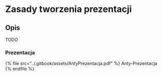 # Zasady tworzenia prezentacji

## Opis

TODO

### Prezentacja

{% file src="../.gitbook/assets/AntyPrezentacja.pdf" %}
Anty-Prezentacja
{% endfile %}
